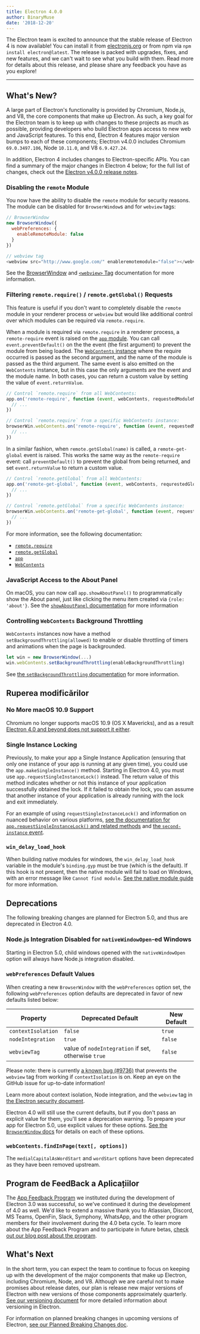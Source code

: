 ```yaml
---
title: Electron 4.0.0
author: BinaryMuse
date: '2018-12-20'
---
```


The Electron team is excited to announce that the stable release of Electron 4 is now available! You can install it from [electronjs.org](https://electronjs.org/) or from npm via `npm install electron@latest`. The release is packed with upgrades, fixes, and new features, and we can't wait to see what you build with them. Read more for details about this release, and please share any feedback you have as you explore!

---

## What's New?

A large part of Electron's functionality is provided by Chromium, Node.js, and V8, the core components that make up Electron. As such, a key goal for the Electron team is to keep up with changes to these projects as much as possible, providing developers who build Electron apps access to new web and JavaScript features. To this end, Electron 4 features major version bumps to each of these components; Electron v4.0.0 includes Chromium `69.0.3497.106`, Node `10.11.0`, and V8 `6.9.427.24`.

In addition, Electron 4 includes changes to Electron-specific APIs. You can find a summary of the major changes in Electron 4 below; for the full list of changes, check out the [Electron v4.0.0 release notes](https://github.com/electron/electron/releases/tag/v4.0.0).

### Disabling the `remote` Module

You now have the ability to disable the `remote` module for security reasons. The module can be disabled for `BrowserWindow`s and for `webview` tags:

```javascript
// BrowserWindow
new BrowserWindow({
  webPreferences: {
    enableRemoteModule: false
  }
})

// webview tag
<webview src="http://www.google.com/" enableremotemodule="false"></webview>
```

See the [BrowserWindow](https://electronjs.org/docs/api/browser-window) and [`<webview>` Tag](https://electronjs.org/docs/api/webview-tag) documentation for more information.

### Filtering `remote.require()` / `remote.getGlobal()` Requests

This feature is useful if you don't want to completely disable the `remote` module in your renderer process or `webview` but would like additional control over which modules can be required via `remote.require`.

When a module is required via `remote.require` in a renderer process, a `remote-require` event is raised on the [`app` module](https://electronjs.org/docs/api/app). You can call `event.preventDefault()` on the the event (the first argument) to prevent the module from being loaded. The [`WebContents` instance](https://electronjs.org/docs/api/web-contents) where the require occurred is passed as the second argument, and the name of the module is passed as the third argument. The same event is also emitted on the `WebContents` instance, but in this case the only arguments are the event and the module name. In both cases, you can return a custom value by setting the value of `event.returnValue`.

```javascript
// Control `remote.require` from all WebContents:
app.on('remote-require', function (event, webContents, requestedModuleName) {
  // ...
})

// Control `remote.require` from a specific WebContents instance:
browserWin.webContents.on('remote-require', function (event, requestedModuleName) {
  // ...
})
```

In a similar fashion, when `remote.getGlobal(name)` is called, a `remote-get-global` event is raised. This works the same way as the `remote-require` event: call `preventDefault()` to prevent the global from being returned, and set `event.returnValue` to return a custom value.

```javascript
// Control `remote.getGlobal` from all WebContents:
app.on('remote-get-global', function (event, webContents, requrestedGlobalName) {
  // ...
})

// Control `remote.getGlobal` from a specific WebContents instance:
browserWin.webContents.on('remote-get-global', function (event, requestedGlobalName) {
  // ...
})
```

For more information, see the following documentation:

* [`remote.require`](https://electronjs.org/docs/api/remote#remoterequiremodule)
* [`remote.getGlobal`](https://electronjs.org/docs/api/remote#remotegetglobalname)
* [`app`](https://electronjs.org/docs/api/app)
* [`WebContents`](https://electronjs.org/docs/api/web-contents)

### JavaScript Access to the About Panel

On macOS, you can now call `app.showAboutPanel()` to programmatically show the About panel, just like clicking the menu item created via `{role: 'about'}`. See the [`showAboutPanel` documentation](https://electronjs.org/docs/api/app?query=show#appshowaboutpanel-macos) for more information

### Controlling `WebContents` Background Throttling

`WebContents` instances now have a method `setBackgroundThrottling(allowed)` to enable or disable throttling of timers and animations when the page is backgrounded.

```javascript
let win = new BrowserWindow(...)
win.webContents.setBackgroundThrottling(enableBackgroundThrottling)
```

See [the `setBackgroundThrottling` documentation](https://electronjs.org/docs/api/web-contents#contentssetbackgroundthrottlingallowed) for more information.

## Ruperea modificărilor

### No More macOS 10.9 Support

Chromium no longer supports macOS 10.9 (OS X Mavericks), and as a result [Electron 4.0 and beyond does not support it either](https://github.com/electron/electron/pull/15357).

### Single Instance Locking

Previously, to make your app a Single Instance Application (ensuring that only one instance of your app is running at any given time), you could use the `app.makeSingleInstance()` method. Starting in Electron 4.0, you must use `app.requestSingleInstanceLock()` instead. The return value of this method indicates whether or not this instance of your application successfully obtained the lock. If it failed to obtain the lock, you can assume that another instance of your application is already running with the lock and exit immediately.

For an example of using `requestSingleInstanceLock()` and information on nuanced behavior on various platforms, [see the documentation for `app.requestSingleInstanceLock()` and related methods](https://electronjs.org/docs/api/app#apprequestsingleinstancelock) and [the `second-instance` event](https://electronjs.org/docs/api/app#event-second-instance).

### `win_delay_load_hook`

When building native modules for windows, the `win_delay_load_hook` variable in the module's `binding.gyp` must be true (which is the default). If this hook is not present, then the native module will fail to load on Windows, with an error message like `Cannot find module`. [See the native module guide](https://electronjs.org/docs/tutorial/using-native-node-modules#a-note-about-win_delay_load_hook) for more information.

## Deprecations

The following breaking changes are planned for Electron 5.0, and thus are deprecated in Electron 4.0.

### Node.js Integration Disabled for `nativeWindowOpen`-ed Windows

Starting in Electron 5.0, child windows opened with the `nativeWindowOpen` option will always have Node.js integration disabled.

### `webPreferences` Default Values

When creating a new `BrowserWindow` with the `webPreferences` option set, the following `webPreferences` option defaults are deprecated in favor of new defaults listed below:

<div class="table table-ruled table-full-width">

| Property | Deprecated Default | New Default |
|----------|--------------------|-------------|
| `contextIsolation` | `false` | `true` |
| `nodeIntegration` | `true` | `false` |
| `webviewTag` | value of `nodeIntegration` if set, otherwise `true` | `false` |

</div>

Please note: there is currently [a known bug (#9736)](https://github.com/electron/electron/issues/9736) that prevents the `webview` tag from working if `contextIsolation` is on. Keep an eye on the GitHub issue for up-to-date information!

Learn more about context isolation, Node integration, and the `webview` tag in [the Electron security document](https://electronjs.org/docs/tutorial/security).

Electron 4.0 will still use the current defaults, but if you don't pass an explicit value for them, you'll see a deprecation warning. To prepare your app for Electron 5.0, use explicit values for these options. [See the `BrowserWindow` docs](https://electronjs.org/docs/api/browser-window#new-browserwindowoptions) for details on each of these options.

### `webContents.findInPage(text[, options])`

The `medialCapitalAsWordStart` and `wordStart` options have been deprecated as they have been removed upstream.

## Program de FeedBack a Aplicațiilor

The [App Feedback Program](https://electronjs.org/blog/app-feedback-program) we instituted during the development of Electron 3.0 was successful, so we've continued it during the development of 4.0 as well. We'd like to extend a massive thank you to Atlassian, Discord, MS Teams, OpenFin, Slack, Symphony, WhatsApp, and the other program members for their involvement during the 4.0 beta cycle. To learn more about the App Feedback Program and to participate in future betas, [check out our blog post about the program](https://electronjs.org/blog/app-feedback-program).

## What's Next

In the short term, you can expect the team to continue to focus on keeping up with the development of the major components that make up Electron, including Chromium, Node, and V8. Although we are careful not to make promises about release dates, our plan is release new major versions of Electron with new versions of those components approximately quarterly. [See our versioning document](https://electronjs.org/docs/tutorial/electron-versioning) for more detailed information about versioning in Electron.

For information on planned breaking changes in upcoming versions of Electron, [see our Planned Breaking Changes doc](https://github.com/electron/electron/blob/master/docs/api/breaking-changes.md).
